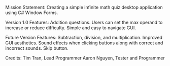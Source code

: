 Mission Statement:
Creating a simple infinite math quiz desktop application using C# Window Forms.

Version 1.0 Features:
Addition questions.
Users can set the max operand to increase or reduce difficulty.
Simple and easy to navigate GUI.

Future Version Features:
Subtraction, division, and multiplication.
Improved GUI aesthetics.
Sound effects when clicking buttons along with correct and incorrect sounds. 
Skip button.

Credits:
Tim Tran, Lead Programmer
Aaron Nguyen, Tester and Programmer
